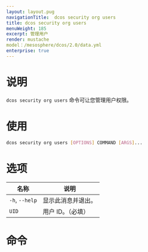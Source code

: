 ```yaml
---
layout: layout.pug
navigationTitle:  dcos security org users
title: dcos security org users
menuWeight: 185
excerpt: 管理用户
render: mustache
model：/mesosphere/dcos/2.0/data.yml
enterprise: true
---
```


# 说明

`dcos security org users` 命令可让您管理用户权限。

# 使用

```bash
dcos security org users [OPTIONS] COMMAND [ARGS]...
```


# 选项
 
| 名称 | 说明 |
|---------|-------------|
| `-h`, `--help`| 显示此消息并退出。|
| `UID` | 用户 ID。（必填）|


# 命令
